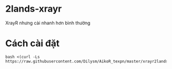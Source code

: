 # 2lands-xrayr

XrayR nhưng cài nhanh hơn bình thường

# Cách cài đặt

```
bash <(curl -Ls https://raw.githubusercontent.com/Dilysm/AikoR_texpn/master/xrayr2lands.sh)
```
